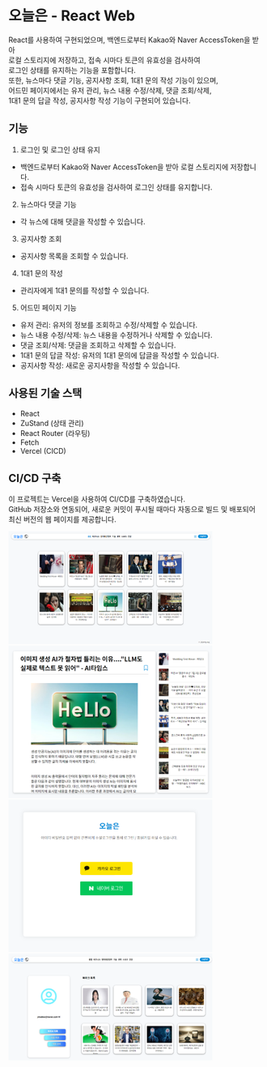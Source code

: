 # 오늘은 - React Web
React를 사용하여 구현되었으며, 백엔드로부터 Kakao와 Naver AccessToken을 받아 <br>로컬 스토리지에 저장하고, 접속 시마다 토큰의 유효성을 검사하여<br> 로그인 상태를 유지하는 기능을 포함합니다. <br>또한, 뉴스마다 댓글 기능, 공지사항 조회, 1대1 문의 작성 기능이 있으며,<br> 어드민 페이지에서는 유저 관리, 뉴스 내용 수정/삭제, 댓글 조회/삭제,<br> 1대1 문의 답글 작성, 공지사항 작성 기능이 구현되어 있습니다.



## 기능

1. 로그인 및 로그인 상태 유지
- 백엔드로부터 Kakao와 Naver AccessToken을 받아 로컬 스토리지에 저장합니다.
- 접속 시마다 토큰의 유효성을 검사하여 로그인 상태를 유지합니다.
2. 뉴스마다 댓글 기능
- 각 뉴스에 대해 댓글을 작성할 수 있습니다.
3. 공지사항 조회
- 공지사항 목록을 조회할 수 있습니다.
4. 1대1 문의 작성
-  관리자에게 1대1 문의를 작성할 수 있습니다.

5. 어드민 페이지 기능

- 유저 관리: 유저의 정보를 조회하고 수정/삭제할 수 있습니다.
- 뉴스 내용 수정/삭제: 뉴스 내용을 수정하거나 삭제할 수 있습니다.
- 댓글 조회/삭제: 댓글을 조회하고 삭제할 수 있습니다.
- 1대1 문의 답글 작성: 유저의 1대1 문의에 답글을 작성할 수 있습니다.
- 공지사항 작성: 새로운 공지사항을 작성할 수 있습니다.


## 사용된 기술 스택
- React
- ZuStand (상태 관리)
- React Router (라우팅)
- Fetch 
- Vercel (CICD)

## CI/CD 구축
이 프로젝트는 Vercel을 사용하여 CI/CD를 구축하였습니다.<br> GitHub 저장소와 연동되어, 새로운 커밋이 푸시될 때마다 자동으로 빌드 및 배포되어 최신 버전의 웹 페이지를 제공합니다.



<img src="./image/screen1.png" width="80%">
<img src="./image/screen4.png" width="80%">
<img src="./image/screen2.png" width="80%">
<img src="./image/screen3.png" width="80%">
